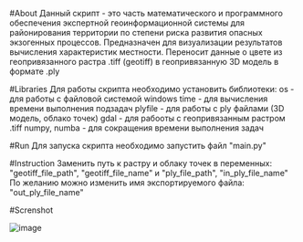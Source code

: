 #About 
Данный скрипт - это часть  математического и программного обеспечения экспертной геоинформационной системы для районирования территории по степени риска развития опасных экзогенных процессов.
Предназначен для визуализации результатов вычисления характеристик местности. Переносит данные о цвете из геопривязанного растра .tiff (geotiff) в геопривязанную 3D модель в формате .ply

#Libraries
Для работы скрипта необходимо установить библиотеки: 
os - для работы с файловой системой windows
time - для вычисления времени выполнения подзадач
plyfile - для работы с ply файлами (3D модель, облако точек)
gdal - для рабооты с геопривязанным растром .tiff
numpy, numba - для сокращения времени выполнения задач

#Run 
Для запуска скрипта необходимо запустить файл "main.py"

#Instruction 
Заменить путь к растру и облаку точек в переменных:
"geotiff_file_path", "geotiff_file_name"
и "ply_file_path", "in_ply_file_name"
По желанию можно изменить имя экспортируемого файла:
"out_ply_file_name"

#Screnshot

![image](https://user-images.githubusercontent.com/58412734/112442173-89163480-8d86-11eb-8f7c-de2390174ef3.png)
